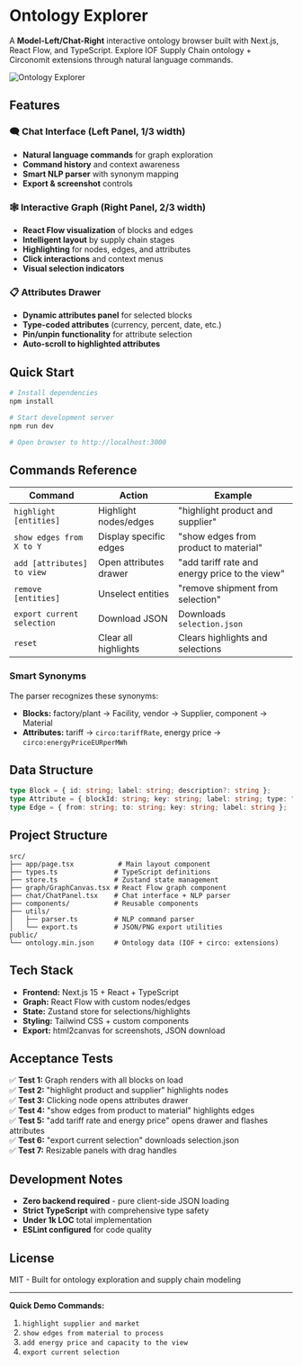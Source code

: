# Ontology Explorer

A **Model-Left/Chat-Right** interactive ontology browser built with Next.js, React Flow, and TypeScript. Explore IOF Supply Chain ontology + Circonomit extensions through natural language commands.

![Ontology Explorer](https://via.placeholder.com/800x400/f8f9fa/374151?text=Ontology+Explorer)

## Features

### 🗨️ **Chat Interface** (Left Panel, 1/3 width)
- **Natural language commands** for graph exploration
- **Command history** and context awareness
- **Smart NLP parser** with synonym mapping
- **Export & screenshot** controls

### 🕸️ **Interactive Graph** (Right Panel, 2/3 width)  
- **React Flow visualization** of blocks and edges
- **Intelligent layout** by supply chain stages
- **Highlighting** for nodes, edges, and attributes
- **Click interactions** and context menus
- **Visual selection indicators**

### 📋 **Attributes Drawer**
- **Dynamic attributes panel** for selected blocks
- **Type-coded attributes** (currency, percent, date, etc.)
- **Pin/unpin functionality** for attribute selection
- **Auto-scroll to highlighted attributes**

## Quick Start

```bash
# Install dependencies
npm install

# Start development server  
npm run dev

# Open browser to http://localhost:3000
```

## Commands Reference

| Command | Action | Example |
|---------|--------|---------|
| `highlight [entities]` | Highlight nodes/edges | "highlight product and supplier" |
| `show edges from X to Y` | Display specific edges | "show edges from product to material" |  
| `add [attributes] to view` | Open attributes drawer | "add tariff rate and energy price to the view" |
| `remove [entities]` | Unselect entities | "remove shipment from selection" |
| `export current selection` | Download JSON | Downloads `selection.json` |
| `reset` | Clear all highlights | Clears highlights and selections |

### Smart Synonyms
The parser recognizes these synonyms:
- **Blocks:** factory/plant → Facility, vendor → Supplier, component → Material
- **Attributes:** tariff → `circo:tariffRate`, energy price → `circo:energyPriceEURperMWh`

## Data Structure

```typescript
type Block = { id: string; label: string; description?: string };
type Attribute = { blockId: string; key: string; label: string; type: "text"|"number"|"currency"|"percent"|"date"; unit?: string };
type Edge = { from: string; to: string; key: string; label: string };
```

## Project Structure

```
src/
├── app/page.tsx           # Main layout component
├── types.ts              # TypeScript definitions
├── store.ts              # Zustand state management  
├── graph/GraphCanvas.tsx # React Flow graph component
├── chat/ChatPanel.tsx    # Chat interface + NLP parser
├── components/           # Reusable components
├── utils/
│   ├── parser.ts         # NLP command parser
│   └── export.ts         # JSON/PNG export utilities
public/
└── ontology.min.json     # Ontology data (IOF + circo: extensions)
```

## Tech Stack

- **Frontend:** Next.js 15 + React + TypeScript
- **Graph:** React Flow with custom nodes/edges  
- **State:** Zustand store for selections/highlights
- **Styling:** Tailwind CSS + custom components
- **Export:** html2canvas for screenshots, JSON download

## Acceptance Tests

✅ **Test 1:** Graph renders with all blocks on load  
✅ **Test 2:** "highlight product and supplier" highlights nodes  
✅ **Test 3:** Clicking node opens attributes drawer  
✅ **Test 4:** "show edges from product to material" highlights edges  
✅ **Test 5:** "add tariff rate and energy price" opens drawer and flashes attributes  
✅ **Test 6:** "export current selection" downloads selection.json  
✅ **Test 7:** Resizable panels with drag handles  

## Development Notes

- **Zero backend required** - pure client-side JSON loading
- **Strict TypeScript** with comprehensive type safety
- **Under 1k LOC** total implementation
- **ESLint configured** for code quality

## License

MIT - Built for ontology exploration and supply chain modeling

---

**Quick Demo Commands:**
1. `highlight supplier and market`
2. `show edges from material to process`  
3. `add energy price and capacity to the view`
4. `export current selection`
